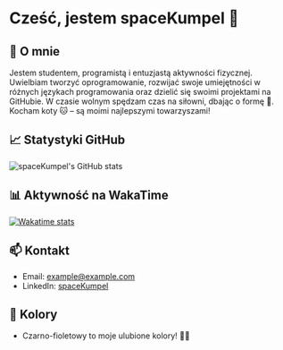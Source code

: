 # Cześć, jestem spaceKumpel 👋

## 🌟 O mnie

Jestem studentem, programistą i entuzjastą aktywności fizycznej. Uwielbiam tworzyć oprogramowanie, rozwijać swoje umiejętności w różnych językach programowania oraz dzielić się swoimi projektami na GitHubie. W czasie wolnym spędzam czas na siłowni, dbając o formę 💪. Kocham koty 🐱 – są moimi najlepszymi towarzyszami!

## 📈 Statystyki GitHub

![spaceKumpel's GitHub stats](https://github-readme-stats.vercel.app/api?username=spaceKumpel&hide=contribs,prs&theme=dark)

## 📊 Aktywność na WakaTime

[![Wakatime stats](https://github-readme-stats.vercel.app/api/wakatime?username=spaceKumpel&theme=dark)](https://wakatime.com/@spaceKumpel)

## 📫 Kontakt

- Email: example@example.com
- LinkedIn: [spaceKumpel](https://www.linkedin.com/in/spaceKumpel)

## 🎨 Kolory

- Czarno-fioletowy to moje ulubione kolory! 🖤💜
<!--
**spaceKumpel/spaceKumpel** is a ✨ _special_ ✨ repository because its `README.md` (this file) appears on your GitHub profile.

Here are some ideas to get you started:

- 🔭 I’m currently working on ...
- 🌱 I’m currently learning ...
- 👯 I’m looking to collaborate on ...
- 🤔 I’m looking for help with ...
- 💬 Ask me about ...
- 📫 How to reach me: ...
- 😄 Pronouns: ...
- ⚡ Fun fact: ...
-->
